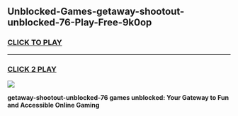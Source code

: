 
## Unblocked-Games-getaway-shootout-unblocked-76-Play-Free-9k0op
<h3>
<a href="https://premium76.site?title=getaway-shootout-unblocked-76&ref=19M">CLICK TO PLAY</a></h3>
<hr>

<h3>
<a href="https://premium76.site?title=getaway-shootout-unblocked-76&ref=19M">CLICK 2 PLAY</a>
  
</h3>

<a href="https://premium76.site?title=getaway-shootout-unblocked-76&ref=19M"><img src="https://clearcache.store/games.png"></a>


**getaway-shootout-unblocked-76 games unblocked: Your Gateway to Fun and Accessible Online Gaming**
